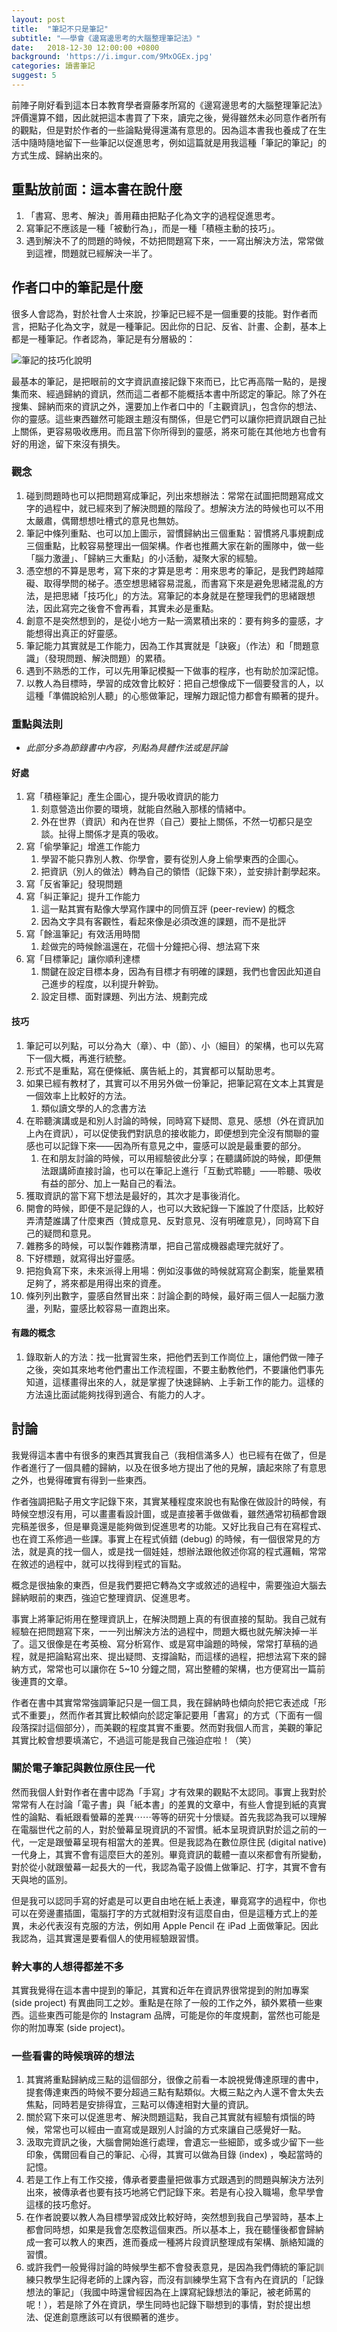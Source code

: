 ```yaml
---
layout: post
title:  "筆記不只是筆記"
subtitle: "——學會《邊寫邊思考的大腦整理筆記法》"
date:   2018-12-30 12:00:00 +0800
background: 'https://i.imgur.com/9MxOGEx.jpg'
categories: 讀書筆記
suggest: 5
---
```


前陣子剛好看到這本日本教育學者齋藤孝所寫的《邊寫邊思考的大腦整理筆記法》評價還算不錯，因此就把這本書買了下來，讀完之後，覺得雖然未必同意作者所有的觀點，但是對於作者的一些論點覺得還滿有意思的。因為這本書我也養成了在生活中隨時隨地留下一些筆記以促進思考，例如這篇就是用我這種「筆記的筆記」的方式生成、歸納出來的。

## 重點放前面：這本書在說什麼

1. 「書寫、思考、解決」善用藉由把點子化為文字的過程促進思考。
2. 寫筆記不應該是一種「被動行為」，而是一種「積極主動的技巧」。
3. 遇到解決不了的問題的時候，不妨把問題寫下來，一一寫出解決方法，常常做到這裡，問題就已經解決一半了。

## 作者口中的筆記是什麼

很多人會認為，對於社會人士來說，抄筆記已經不是一個重要的技能。對作者而言，把點子化為文字，就是一種筆記。因此你的日記、反省、計畫、企劃，基本上都是一種筆記。作者認為，筆記是有分層級的：

![筆記的技巧化說明](https://i.imgur.com/qiq26rk.png)

最基本的筆記，是把眼前的文字資訊直接記錄下來而已，比它再高階一點的，是搜集而來、經過歸納的資訊，然而這二者都不能概括本書中所認定的筆記。除了外在搜集、歸納而來的資訊之外，還要加上作者口中的「主觀資訊」，包含你的想法、你的靈感。這些東西雖然可能跟主題沒有關係，但是它們可以讓你把資訊跟自己扯上關係，更容易吸收應用。而且當下你所得到的靈感，將來可能在其他地方也會有好的用途，留下來沒有損失。

### 觀念

1. 碰到問題時也可以把問題寫成筆記，列出來想辦法：常常在試圖把問題寫成文字的過程中，就已經來到了解決問題的階段了。想解決方法的時候也可以不用太嚴肅，偶爾想想吐槽式的意見也無妨。
2. 筆記中條列重點、也可以加上圖示，習慣歸納出三個重點：習慣將凡事規劃成三個重點，比較容易整理出一個架構。作者也推薦大家在新的團隊中，做一些「腦力激盪」、「歸納三大重點」的小活動，凝聚大家的經驗。
3. 憑空想的不算是思考，寫下來的才算是思考：用來思考的筆記，是我們跨越障礙、取得學問的梯子。憑空想思緒容易混亂，而書寫下來是避免思緒混亂的方法，是把思緒「技巧化」的方法。寫筆記的本身就是在整理我們的思緒跟想法，因此寫完之後會不會再看，其實未必是重點。
4. 創意不是突然想到的，是從小地方一點一滴累積出來的：要有夠多的靈感，才能想得出真正的好靈感。
5. 筆記能力其實就是工作能力，因為工作其實就是「訣竅」（作法）和「問題意識」（發現問題、解決問題）的累積。
6. 遇到不熟悉的工作，可以先用筆記模擬一下做事的程序，也有助於加深記憶。
7. 以教人為目標時，學習的成效會比較好：把自己想像成下一個要發言的人，以這種「準備說給別人聽」的心態做筆記，理解力跟記憶力都會有顯著的提升。

### 重點與法則

* *此部分多為節錄書中內容，列點為具體作法或是評論*

#### 好處

1. 寫「積極筆記」產生企圖心，提升吸收資訊的能力
    1. 刻意營造出你要的環境，就能自然融入那樣的情緒中。
    2. 外在世界（資訊）和內在世界（自己）要扯上關係，不然一切都只是空談。扯得上關係才是真的吸收。
2. 寫「偷學筆記」增進工作能力
    1. 學習不能只靠別人教、你學會，要有從別人身上偷學東西的企圖心。
    2. 把資訊（別人的做法）轉為自己的領悟（記錄下來），並安排計劃學起來。
3. 寫「反省筆記」發現問題
4. 寫「糾正筆記」提升工作能力
    1. 這一點其實有點像大學寫作課中的同儕互評 (peer-review) 的概念
    2. 因為文字具有客觀性，看起來像是必須改進的課題，而不是批評
5. 寫「餘溫筆記」有效活用時間
    1. 趁做完的時候餘溫還在，花個十分鐘把心得、想法寫下來
6. 寫「目標筆記」讓你順利達標
    1. 關鍵在設定目標本身，因為有目標才有明確的課題，我們也會因此知道自己進步的程度，以利提升幹勁。
    2. 設定目標、面對課題、列出方法、規劃完成

#### 技巧

1. 筆記可以列點，可以分為大（章）、中（節）、小（細目）的架構，也可以先寫下一個大概，再進行統整。
2. 形式不是重點，寫在便條紙、廣告紙上的，其實都可以幫助思考。
3. 如果已經有教材了，其實可以不用另外做一份筆記，把筆記寫在文本上其實是一個效率上比較好的方法。
    1. 類似讀文學的人的念書方法
4. 在聆聽演講或是和別人討論的時候，同時寫下疑問、意見、感想（外在資訊加上內在資訊），可以促使我們對訊息的接收能力，即便想到完全沒有關聯的靈感也可以記錄下來——因為所有意見之中，靈感可以說是最重要的部分。
    1. 在和朋友討論的時候，可以用經驗彼此分享；在聽講師說的時候，即便無法跟講師直接討論，也可以在筆記上進行「互動式聆聽」——聆聽、吸收有益的部分、加上一點自己的看法。
5. 獲取資訊的當下寫下想法是最好的，其次才是事後消化。
6. 開會的時候，即便不是記錄的人，也可以大致紀錄一下誰說了什麼話，比較好弄清楚誰講了什麼東西（贊成意見、反對意見、沒有明確意見），同時寫下自己的疑問和意見。
7. 雜務多的時候，可以製作雜務清單，把自己當成機器處理完就好了。
8. 下好標題，就寫得出好靈感。
9. 把抱負寫下來，未來派得上用場：例如沒事做的時候就寫寫企劃案，能量累積足夠了，將來都是用得出來的資產。
10. 條列列出數字，靈感自然冒出來：討論企劃的時候，最好兩三個人一起腦力激盪，列點，靈感比較容易一直跑出來。

#### 有趣的概念

1. 錄取新人的方法：找一批實習生來，把他們丟到工作崗位上，讓他們做一陣子之後，突如其來地考他們畫出工作流程圖，不要主動教他們，不要讓他們事先知道，這樣畫得出來的人，就是掌握了快速歸納、上手新工作的能力。這樣的方法遠比面試能夠找得到適合、有能力的人才。

## 討論

我覺得這本書中有很多的東西其實我自己（我相信滿多人）也已經有在做了，但是作者進行了一個具體的歸納，以及在很多地方提出了他的見解，讀起來除了有意思之外，也覺得確實有得到一些東西。

作者強調把點子用文字記錄下來，其實某種程度來說也有點像在做設計的時候，有時候空想沒有用，可以畫畫看設計圖，或是直接著手做做看，雖然通常初稿都會跟完稿差很多，但是畢竟還是能夠做到促進思考的功能。又好比我自己有在寫程式、也在資工系修過一些課。事實上在程式偵錯 (debug) 的時候，有一個很常見的方法，就是真的找一個人，或是找一個娃娃，想辦法跟他敘述你寫的程式邏輯，常常在敘述的過程中，就可以找得到程式的盲點。

概念是很抽象的東西，但是我們要把它轉為文字或敘述的過程中，需要強迫大腦去歸納眼前的東西，強迫它整理資訊、促進思考。

事實上將筆記術用在整理資訊上，在解決問題上真的有很直接的幫助。我自己就有經驗在把問題寫下來，一一列出解決方法的過程中，問題大概也就先解決掉一半了。這又很像是在考英檢、寫分析寫作、或是寫申論題的時候，常常打草稿的過程，就是把論點寫出來、提出疑問、支撐論點，而這樣的過程，把想法寫下來的歸納方式，常常也可以讓你在 5~10 分鐘之間，寫出整體的架構，也方便寫出一篇前後連貫的文章。

作者在書中其實常常強調筆記只是一個工具，我在歸納時也傾向於把它表述成「形式不重要」，然而作者其實比較傾向於認定筆記要用「書寫」的方式（下面有一個段落探討這個部分），而美觀的程度其實不重要。然而對我個人而言，美觀的筆記其實比較會想要填滿它，不過這可能是我自己強迫症啦！（笑）

### 關於電子筆記與數位原住民一代

然而我個人針對作者在書中認為「手寫」才有效果的觀點不太認同。事實上我對於常常有人在討論「電子書」與「紙本書」的差異的文章中，有些人會提到紙的真實性的論點、看紙跟看螢幕的差異⋯⋯等等的研究十分懷疑。首先我認為我可以理解在電腦世代之前的人，對於螢幕呈現資訊的不習慣。紙本呈現資訊對於這之前的一代，一定是跟螢幕呈現有相當大的差異。但是我認為在數位原住民 (digital native) 一代身上，其實不會有這麼巨大的差別。畢竟資訊的載體一直以來都會有所變動，對於從小就跟螢幕一起長大的一代，我認為電子設備上做筆記、打字，其實不會有天與地的區別。

但是我可以認同手寫的好處是可以更自由地在紙上表達，畢竟寫字的過程中，你也可以在旁邊畫插圖，電腦打字的方式就相對沒有這麼自由，但是這種方式上的差異，未必代表沒有克服的方法，例如用 Apple Pencil 在 iPad 上面做筆記。因此我認為，這其實還是要看個人的使用經驗跟習慣。

### 幹大事的人想得都差不多

其實我覺得在這本書中提到的筆記，其實和近年在資訊界很常提到的附加專案 (side project) 有異曲同工之妙。重點是在除了一般的工作之外，額外累積一些東西。這些東西可能是你的 Instagram 品牌，可能是你的年度規劃，當然也可能是你的附加專案 (side project)。

### 一些看書的時候瑣碎的想法

1. 其實將重點歸納成三點的這個部分，很像之前看一本說視覺傳達原理的書中，提套傳達東西的時候不要分超過三點有點類似。大概三點之內人還不會太失去焦點，同時若是安排得宜，三點可以傳達相對大量的資訊。
2. 關於寫下來可以促進思考、解決問題這點，我自己其實就有經驗有煩惱的時候，常常也可以經由一直寫或是跟別人討論的方式來讓自己感覺好一點。
3. 汲取完資訊之後，大腦會開始進行處理，會遺忘一些細節，或多或少留下一些印象，偶爾回看自己的筆記、心得，其實可以做為目錄 (index) ，喚起當時的記憶。
4. 若是工作上有工作交接，傳承者要盡量把做事方式跟遇到的問題與解決方法列出來，被傳承者也要有技巧地將它們記錄下來。若是有心投入職場，愈早學會這樣的技巧愈好。
5. 在作者說要以教人為目標學習成效比較好時，突然想到我自己學習時，基本上都會同時想，如果是我會怎麼教這個東西。所以基本上，我在聽懂後都會歸納成一套可以教人的東西，進而養成一種將片段資訊整理成有架構、脈絡知識的習慣。
6. 或許我們一般覺得討論的時候學生都不會發表意見，是因為我們傳統的筆記訓練只教學生記得老師的上課內容，而沒有訓練學生寫下含有內在資訊的「記錄想法的筆記」（我國中時還曾經因為在上課寫紀錄想法的筆記，被老師罵的呢！），若是除了外在資訊，學生同時也記錄下聯想到的事情，對於提出想法、促進創意應該可以有很顯著的進步。
